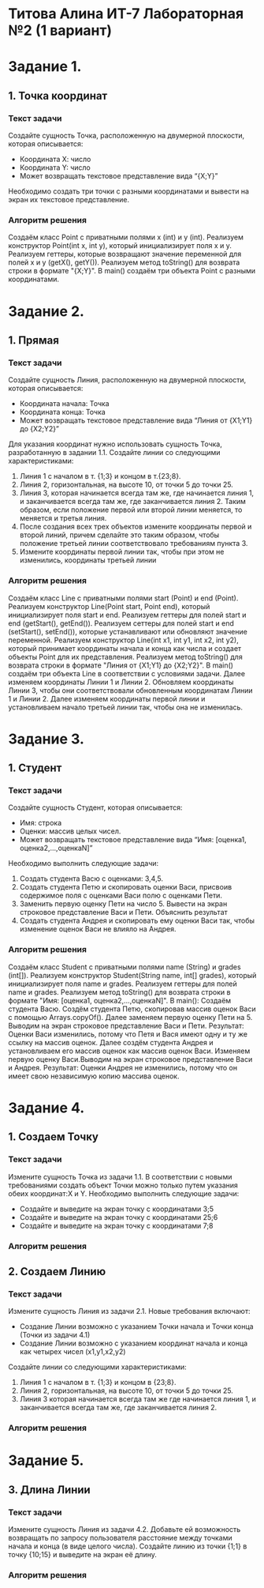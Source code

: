 # Титова Алина ИТ-7 Лабораторная №2 (1 вариант)

# Задание 1.
## 1. Точка координат
### Текст задачи
Создайте сущность Точка, расположенную на двумерной плоскости, которая описывается:
* Координата Х: число
* Координата Y: число
* Может возвращать текстовое представление вида “{X;Y}”

Необходимо создать три точки с разными координатами и вывести на экран их текстовое представление.
### Алгоритм решения
Создаём класс Point с приватными полями x (int) и y (int). Реализуем конструктор Point(int x, int y), который инициализирует поля x и y. Реализуем геттеры, которые возвращают значение переменной для полей x и y (getX(), getY()). Реализуем метод toString() для возврата строки в формате "{X;Y}". 
В main() создаём три объекта Point с разными координатами.

# Задание 2.
## 1. Прямая
### Текст задачи
Создайте сущность Линия, расположенную на двумерной плоскости, которая описывается:
* Координата начала: Точка
* Координата конца: Точка
* Может возвращать текстовое представление вида “Линия от {X1;Y1} до {X2;Y2}”

Для указания координат нужно использовать сущность Точка, разработанную в задании 1.1. Создайте линии со следующими характеристиками:
1. Линия 1 с началом в т. {1;3} и концом в т.{23;8}.
2. Линия 2, горизонтальная, на высоте 10, от точки 5 до точки 25.
3. Линия 3, которая начинается всегда там же, где начинается линия 1, и заканчивается всегда там же, где заканчивается линия 2. Таким образом, если положение первой или второй линии меняется, то меняется и третья линия.
4. После создания всех трех объектов измените координаты первой и второй линий, причем сделайте это таким образом, чтобы положение третьей линии соответствовало требованиям пункта 3.
5. Измените координаты первой линии так, чтобы при этом не изменились, координаты третьей линии
### Алгоритм решения
Создаём класс Line с приватными полями start (Point) и end (Point). Реализуем конструктор Line(Point start, Point end), который инициализирует поля start и end. Реализуем геттеры для полей start и end (getStart(), getEnd()). Реализуем сеттеры для полей start и end (setStart(), setEnd()), которые устанавливают или обновляют значение переменной. Реализуем конструктор Line(int x1, int y1, int x2, int y2), который принимает координаты начала и конца как числа и создает объекты Point для их представления. Реализуем метод toString() для возврата строки в формате "Линия от {X1;Y1} до {X2;Y2}". 
В main() создаём три объекта Line в соответствии с условиями задачи.
Далее изменяем координаты Линии 1 и Линии 2. Обновляем координаты Линии 3, чтобы они соответствовали обновленным координатам Линии 1 и Линии 2.
Далее изменяем координаты первой линии и установливаем начало третьей линии так, чтобы она не изменилась.

# Задание 3.
## 1. Студент
### Текст задачи
Создайте сущность Студент, которая описывается:
* Имя: строка
* Оценки: массив целых чисел.
* Может возвращать текстовое представление вида “Имя: [оценка1, оценка2,…,оценкаN]”

Необходимо выполнить следующие задачи:
1. Создать студента Васю с оценками: 3,4,5.
2. Создать студента Петю и скопировать оценки Васи, присвоив содержимое поля с оценками Васи полю с оценками Пети.
3. Заменить первую оценку Пети на число 5. Вывести на экран строковое представление Васи и Пети. Объяснить результат
4. Создать студента Андрея и скопировать ему оценки Васи так, чтобы изменение оценок Васи не влияло на Андрея.
### Алгоритм решения
Создаём класс Student с приватными полями name (String) и grades (int[]). Реализуем конструктор Student(String name, int[] grades), который инициализирует поля name и grades. Реализуем геттеры для полей name и grades. Реализуем метод toString() для возврата строки в формате "Имя: [оценка1, оценка2,…,оценкаN]".
В main(): Создаём студента Васю. Создём студента Петю, скопировав массив оценок Васи с помощью Arrays.copyOf().
Далее заменяем первую оценку Пети на 5. Выводим на экран строковое представление Васи и Пети. Результат: Оценки Васи изменились, потому что Петя и Вася имеют одну и ту же ссылку на массив оценок.
Далее создём студента Андрея и установливаем его массив оценок как массив оценок Васи. Изменяем первую оценку Васи.Выводим на экран строковое представление Васи и Андрея. Результат: Оценки Андрея не изменились, потому что он имеет свою независимую копию массива оценок.

# Задание 4.
## 1. Создаем Точку
### Текст задачи
Измените сущность Точка из задачи 1.1. В соответствии с новыми требованиями создать объект Точки можно только путем указания обеих координат:X и Y.
Необходимо выполнить следующие задачи:
* Создайте и выведите на экран точку с координатами 3;5
* Создайте и выведите на экран точку с координатами 25;6
* Создайте и выведите на экран точку с координатами 7;8
### Алгоритм решения


## 2. Создаем Линию
### Текст задачи
Измените сущность Линия из задачи 2.1. Новые требования включают:
* Создание Линии возможно с указанием Точки начала и Точки конца (Точки из задачи 4.1)
* Создание Линии возможно с указанием координат начала и конца как четырех чисел (x1,y1,x2,y2)
  
Создайте линии со следующими характеристиками:
1. Линия 1 с началом в т. {1;3} и концом в {23;8}.
2. Линия 2, горизонтальная, на высоте 10, от точки 5 до точки 25.
3. Линия 3 которая начинается всегда там же где начинается линия 1, и заканчивается всегда там же, где заканчивается линия 2.
### Алгоритм решения


# Задание 5.
## 3. Длина Линии
### Текст задачи
Измените сущность Линия из задачи 4.2. Добавьте ей возможность возвращать по запросу пользователя расстояние между точками начала и конца (в виде целого числа). Создайте линию из точки {1;1} в точку {10;15} и выведите на экран её длину.
### Алгоритм решения
